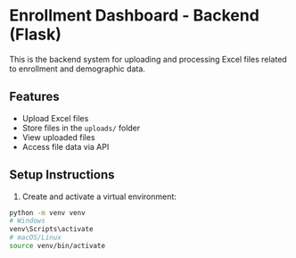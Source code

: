 # Enrollment Dashboard - Backend (Flask)

This is the backend system for uploading and processing Excel files related to enrollment and demographic data.

## Features
- Upload Excel files
- Store files in the `uploads/` folder
- View uploaded files
- Access file data via API

## Setup Instructions

1. Create and activate a virtual environment:

```bash
python -m venv venv
# Windows
venv\Scripts\activate
# macOS/Linux
source venv/bin/activate

